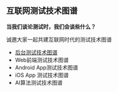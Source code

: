 ## 互联网测试技术图谱
<b>当我们谈论测试时，我们会谈些什么？</b>

诚邀大家一起共建互联网时代的测试技术图谱

- [后台测试技术图谱](backendtesting.md)  
- Web前端测试技术图谱  
- Android App测试技术图谱  
- iOS App 测试技术图谱  
- AI算法测试技术图谱  

